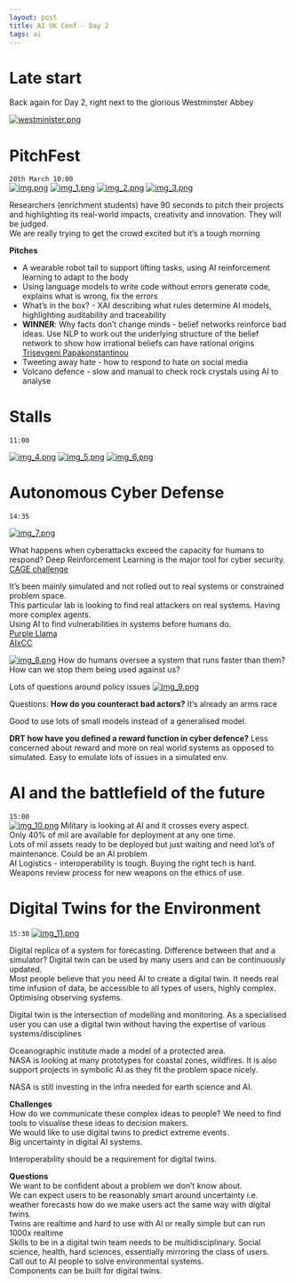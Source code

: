 ```yaml
---
layout: post
title: AI UK Conf - Day 2
tags: ai
---
```


# Late start

Back again for Day 2, right next to the glorious Westminster Abbey

[![westminister.png](westminister.png)](westminister.png)

# PitchFest
`20th March 10:00`  
[![img.png](img.png)](img.png)
[![img_1.png](img_1.png)](img_1.png)
[![img_2.png](img_2.png)](img_2.png)
[![img_3.png](img_3.png)](img_3.png)

Researchers (enrichment students) have 90 seconds to pitch their projects and highlighting its real-world impacts, creativity and innovation. They will be judged.  
We are really trying to get the crowd excited but it’s a tough morning  

**Pitches**
* A wearable robot tail to support lifting tasks, using AI reinforcement learning to adapt to the body
* Using language models to write code without errors generate code, explains what is wrong, fix the errors
* What’s in the box? - XAI describing what rules determine AI models, highlighting auditability and traceability
* **WINNER**: Why facts don’t change minds - belief networks reinforce bad ideas. Use NLP to work out the underlying structure of the belief network to show how irrational beliefs can have rational origins [Trisevgeni Papakonstantinou](https://ai-uk.turing.ac.uk/speakers/trisevgeni-papakonstantinou/)
* Tweeting away hate - how to respond to hate on social media
* Volcano defence - slow and manual to check rock crystals using AI to analyse 

# Stalls
`11:00`  

[![img_4.png](img_4.png)](img_4.png)
[![img_5.png](img_5.png)](img_5.png)
[![img_6.png](img_6.png)](img_6.png)

# Autonomous Cyber Defense
`14:35`  

[![img_7.png](img_7.png)](img_7.png)

What happens when cyberattacks exceed the capacity for humans to respond?
Deep Reinforcement Learning is the major tool for cyber security.  
[CAGE challenge](https://github.com/cage-challenge)

It’s been mainly simulated and not rolled out to real systems or constrained problem space.  
This particular lab is looking to find real attackers on real systems. Having more complex agents.  
Using AI to find vulnerabilities in systems before humans do.  
[Purple Llama](https://llama.meta.com/purple-llama/)  
[AIxCC](https://aicyberchallenge.com/)

[![img_8.png](img_8.png)](img_8.png)
How do humans oversee a system that runs faster than them?  
How can we stop them being used against us?

Lots of questions around policy issues
[![img_9.png](img_9.png)](img_9.png)

Questions:
**How do you counteract bad actors?**
It’s already an arms race

Good to use lots of small models instead of a generalised model.

**DRT how have you defined a reward function in cyber defence?**
Less concerned about reward and more on real world systems as opposed to simulated. Easy to emulate lots of issues in a simulated env. 

# AI and the battlefield of the future
`15:00`  
[![img_10.png](img_10.png)](img_10.png)
Military is looking at AI and it crosses every aspect.  
Only 40% of mil are available for deployment at any one time.  
Lots of mil assets ready to be deployed but just waiting and need lot’s of maintenance. Could be an AI problem  
AI Logistics - interoperability is tough. Buying the right tech is hard.  
Weapons review process for new weapons on the ethics of use.  

# Digital Twins for the Environment
`15:30`
[![img_11.png](img_11.png)](img_11.png)

Digital replica of a system for forecasting. Difference between that and a simulator? Digital twin can be used by many users and can be continuously updated.  
Most people believe that you need AI to create a digital twin. It needs real time infusion of data, be accessible to all types of users, highly complex.  
Optimising observing systems.  

Digital twin is the intersection of modelling and monitoring. As a specialised user you can use a digital twin without having the expertise of various systems/disciplines  

Oceanographic institute made a model of a protected area.  
NASA is looking at many prototypes for coastal zones, wildfires. It is also support projects in symbolic AI as they fit the problem space nicely.  

NASA is still investing in the infra needed for earth science and AI.  

**Challenges**  
How do we communicate these complex ideas to people? We need to find tools to visualise these ideas to decision makers.  
We would like to use digital twins to predict extreme events.  
Big uncertainty in digital AI systems.  

Interoperability should be a requirement for digital twins.  

**Questions**  
We want to be confident about a problem we don’t know about.  
We can expect users to be reasonably smart around uncertainty i.e. weather forecasts how do we make users act the same way with digital twins.  
Twins are realtime and hard to use with AI or really simple but can run 1000x realtime  
Skills to be in a digital twin team needs to be multidisciplinary. Social science, health, hard sciences, essentially mirroring the class of users.  
Call out to AI people to solve environmental systems.  
Components can be built for digital twins.  
